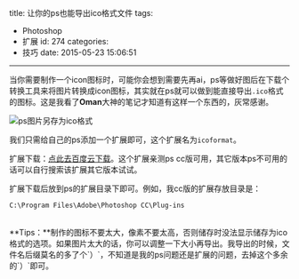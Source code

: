 title: 让你的ps也能导出ico格式文件
tags:
  - Photoshop
  - 扩展
id: 274
categories:
  - 技巧
date: 2015-05-23 15:06:51
---

当你需要制作一个icon图标时，可能你会想到需要先再ai，ps等做好图后在下载个转换工具来将图片转换成icon图标，其实就在ps就可以做到能直接导出`.ico`格式的图标。<!--more-->这是我看了**Oman**大神的笔记才知道有这样一个东西的，灰常感谢。

![ps图片另存为ico格式](http://qiniu.e12e.com/2015/05/17/图片20150523173026.png)

我们只需给自己的ps添加一个扩展即可，这个扩展名为`icoformat`。

扩展下载：[点此去百度云下载](http://pan.baidu.com/s/1pJl2Wxd)。这个扩展亲测ps cc版可用，其它版本ps不可用的话可以自行搜索该扩展其它版本试试。

扩展下载后放到ps的扩展目录下即可。例如，我cc版的扩展存放目录是：

	C:\Program Files\Adobe\Photoshop CC\Plug-ins

<br />
**Tips：**制作的图标不要太大，像素不要太高，否则储存时没法显示储存为ico格式的选项。如果图片太大的话，你可以调整一下大小再导出。我导出的时候，文件名后缀莫名的多了个`）`，不知道是我的ps问题还是扩展的问题，去掉这个多余的`）`即可。